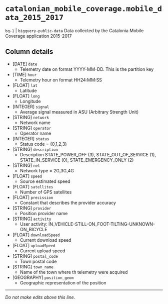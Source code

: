 # `catalonian_mobile_coverage.mobile_data_2015_2017`
`bq-1` | `bigquery-public-data`
Data collected by the Catalonia Mobile Coverage application 2015-2017

## Column details
* [DATE]      `date`
  - Telemetry date on format YYYY-MM-DD. This is the partition key
* [TIME]      `hour`
  - Telemetry hour on format HH24:MM:SS
* [FLOAT]     `lat`
  - Latitude
* [FLOAT]     `long`
  - Longitude
* [INTEGER]   `signal`
  - Average signal measured in ASU (Arbitrary Strength Unit)
* [STRING]    `network`
  - Network name
* [STRING]    `operator`
  - Operator name
* [INTEGER]   `status`
  - Status code = {0,1,2,3}
* [STRING]    `description`
  - Description STATE_POWER_OFF (3), STATE_OUT_OF_SERVICE (1), STATE_IN_SERVICE (0), STATE_EMERGENCY_ONLY (2)
* [STRING]    `net`
  - Network type = 2G,3G,4G
* [FLOAT]     `speed`
  - Source estimated speed
* [FLOAT]     `satellites`
  - Number of GPS satellites
* [FLOAT]     `precission`
  - Constant that describes the provider accuracy
* [STRING]    `provider`
  - Position provider name
* [STRING]    `activity`
  - User activity: IN_VEHICLE-STILL-ON_FOOT-TILTING-UNKNOWN-ON_BICYCLE
* [FLOAT]     `downloadSpeed`
  - Current download speed
* [FLOAT]     `uploadSpeed`
  - Current upload speed
* [STRING]    `postal_code`
  - Town postal code
* [STRING]    `town_name`
  - Name of the town where th telemetry were acquired
* [GEOGRAPHY] `position_geom`
  - Geographic representation of the position

-------------------------------------------------------------------------------
*Do not make edits above this line.*
